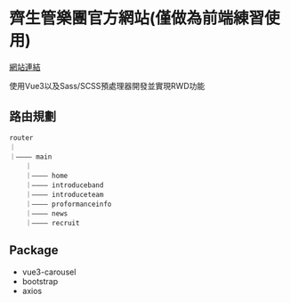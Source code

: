 # 齊生管樂團官方網站(僅做為前端練習使用)

[網站連結](https://richardchen8109.github.io/svwinds/)

使用Vue3以及Sass/SCSS預處理器開發並實現RWD功能

## 路由規劃

```
router
｜
｜———— main
    ｜
    ｜———— home
    ｜———— introduceband
    ｜———— introduceteam
    ｜———— proformanceinfo
    ｜———— news
    ｜———— recruit
```

## Package

* vue3-carousel
* bootstrap
* axios 

